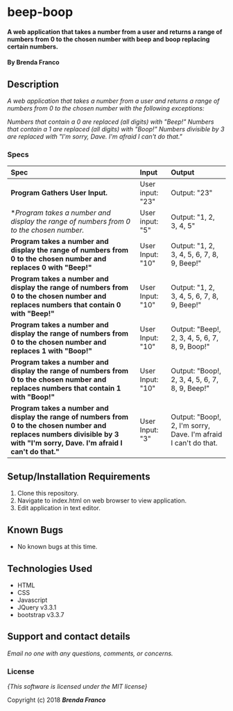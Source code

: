 # beep-boop

#### A web application that takes a number from a user and returns a range of numbers from 0 to the chosen number with beep and boop replacing certain numbers.

#### By **Brenda Franco**

## Description

_A web application that takes a number from a user and returns a range of numbers from 0 to the chosen number with the following exceptions:_

_Numbers that contain a 0 are replaced (all digits) with "Beep!"_
_Numbers that contain a 1 are replaced (all digits) with "Boop!"_
_Numbers divisible by 3 are replaced with "I'm sorry, Dave. I'm afraid I can't do that."_


### Specs
| Spec | Input | Output |
| :-------------     | :------------- | :------------- |
| **Program Gathers User Input.** | User input: "23" | Output: "23" |
| **Program takes a number and display the range of numbers from 0 to the chosen number.* | User input: "5" | Output: "1, 2, 3, 4, 5" |
| **Program takes a number and display the range of numbers from 0 to the chosen number and replaces 0 with "Beep!"**| User Input: "10" | Output: "1, 2, 3, 4, 5, 6, 7, 8, 9, Beep!" |
| **Program takes a number and display the range of numbers from 0 to the chosen number and replaces numbers that contain 0 with "Beep!"**| User Input: "10" | Output: "1, 2, 3, 4, 5, 6, 7, 8, 9, Beep!" |
| **Program takes a number and display the range of numbers from 0 to the chosen number and replaces 1 with "Boop!"**| User Input: "10" | Output: "Beep!, 2, 3, 4, 5, 6, 7, 8, 9, Boop!" |
| **Program takes a number and display the range of numbers from 0 to the chosen number and replaces numbers that contain 1 with "Boop!"**| User Input: "10" | Output: "Boop!, 2, 3, 4, 5, 6, 7, 8, 9, Beep!" |
| **Program takes a number and display the range of numbers from 0 to the chosen number and replaces numbers divisible by 3 with "I'm sorry, Dave. I'm afraid I can't do that."**| User Input: "3" | Output: "Boop!, 2, I'm sorry, Dave. I'm afraid I can't do that. |

## Setup/Installation Requirements

1. Clone this repository.
2. Navigate to index.html on web browser to view application.
3. Edit application in text editor.

## Known Bugs
* No known bugs at this time.

## Technologies Used
  * HTML
  * CSS
  * Javascript
  * JQuery v3.3.1
  * bootstrap v3.3.7


## Support and contact details

_Email no one with any questions, comments, or concerns._

### License

*{This software is licensed under the MIT license}*

Copyright (c) 2018 **_Brenda Franco_**
